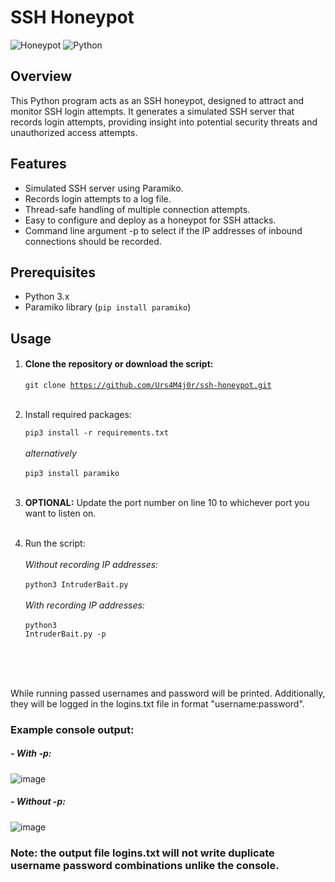 # SSH Honeypot

![Honeypot](https://img.shields.io/badge/Honeypot-SSH-blue)
![Python](https://img.shields.io/badge/Python-3.x-brightgreen)

## Overview

This Python program acts as an SSH honeypot, designed to attract and monitor SSH login attempts. It generates a simulated SSH server that records login attempts, providing insight into potential security threats and unauthorized access attempts.

## Features

- Simulated SSH server using Paramiko.
- Records login attempts to a log file.
- Thread-safe handling of multiple connection attempts.
- Easy to configure and deploy as a honeypot for SSH attacks.
- Command line argument -p to select if the IP addresses of inbound connections should be recorded.

## Prerequisites

- Python 3.x
- Paramiko library (`pip install paramiko`)

## Usage

1. #### Clone the repository or download the script:

   <code>git clone https://github.com/Urs4M4j0r/ssh-honeypot.git</code><br><br>

2. Install required packages:
     
     <code>pip3 install -r requirements.txt</code><br><br>
     <em>alternatively</em><br><br>
     <code>pip3 install paramiko</code>
      <br><br>
3. <b>OPTIONAL:</b> Update the port number on line 10 to whichever port you want to listen on.<br><br>
4. Run the script:<br><br>
     <em>Without recording IP addresses:</em><br><br>
     <code>python3 IntruderBait.py</code>
   <br><br>
     <em>With recording IP addresses:</em><br><br>
      <code>python3 IntruderBait.py -p</code>
   <br><br>
     
   <br><br>


While running passed usernames and password will be printed. Additionally, they will be logged in the logins.txt file in format "username:password".<br>

### Example console output:<br>
##### - With -p:<br>
![image](https://github.com/Urs4M4j0r/IntruderBait/assets/46537737/c1ca34fd-a2da-4523-9c66-98edc049aae5)
<br>
##### - Without -p:<br>
![image](https://github.com/Urs4M4j0r/IntruderBait/assets/46537737/048c3635-f20e-4276-811d-a72f48878e14)



### Note: the output file logins.txt will not write duplicate username password combinations unlike the console.
